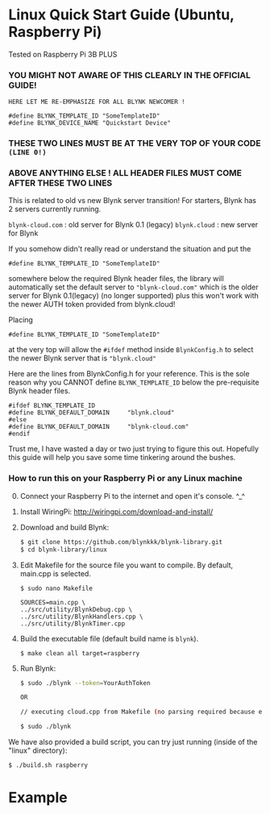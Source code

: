 # Linux Quick Start Guide (Ubuntu, Raspberry Pi)
Tested on Raspberry Pi 3B PLUS 

### YOU MIGHT NOT AWARE OF THIS CLEARLY IN THE OFFICIAL GUIDE! 

```HERE LET ME RE-EMPHASIZE FOR ALL BLYNK NEWCOMER !```
``` 
#define BLYNK_TEMPLATE_ID "SomeTemplateID"
#define BLYNK_DEVICE_NAME "Quickstart Device"
```
### THESE TWO LINES MUST BE AT THE VERY TOP OF YOUR CODE ```(LINE 0!)```
### ABOVE ANYTHING ELSE ! ALL HEADER FILES MUST COME AFTER THESE TWO LINES

This is related to old vs new Blynk server transition!
For starters, Blynk has 2 servers currently running.

```blynk-cloud.com``` 	: old server for Blynk 0.1 (legacy)
```blynk.cloud```	: new server for Blynk

If you somehow didn't really read or understand the situation and put the 
```
#define BLYNK_TEMPLATE_ID "SomeTemplateID"
```
somewhere below the required Blynk header files,
the library will automatically set the default
server to 
```"blynk-cloud.com"```
which is the older server for Blynk 0.1(legacy) (no longer supported)
plus this won't work with the newer AUTH token provided from blynk.cloud!

Placing 
```
#define BLYNK_TEMPLATE_ID "SomeTemplateID"
```
at the very top will allow the ```#ifdef``` method
inside ```BlynkConfig.h``` to select the newer Blynk server that is 
```"blynk.cloud"```

Here are the lines from BlynkConfig.h for your reference.
This is the sole reason why you CANNOT define ```BLYNK_TEMPLATE_ID```
below the pre-requisite Blynk header files.

```
#ifdef BLYNK_TEMPLATE_ID
#define BLYNK_DEFAULT_DOMAIN     "blynk.cloud"
#else
#define BLYNK_DEFAULT_DOMAIN     "blynk-cloud.com"
#endif
```

Trust me, I have wasted a day or two just trying to figure this out.
Hopefully this guide will help you save some time tinkering around the bushes.

### How to run this on your Raspberry Pi or any Linux machine

0. Connect your Raspberry Pi to the internet and open it's console. ^_^

1. Install WiringPi:
    http://wiringpi.com/download-and-install/

2. Download and build Blynk:
    ```bash
    $ git clone https://github.com/blynkkk/blynk-library.git
    $ cd blynk-library/linux
    ```
3. Edit Makefile for the source file you want to compile. By default, main.cpp is selected.

    ```
    $ sudo nano Makefile
    
    SOURCES=main.cpp \
	../src/utility/BlynkDebug.cpp \
	../src/utility/BlynkHandlers.cpp \
	../src/utility/BlynkTimer.cpp
    ```
    
4. Build the executable file (default build name is ```blynk```).
    ```
    $ make clean all target=raspberry
    ```

5. Run Blynk:
    ```bash
    $ sudo ./blynk --token=YourAuthToken
    
    OR
    
    // executing cloud.cpp from Makefile (no parsing required because everything is hard coded)
    
    $ sudo ./blynk 
    
    ```

We have also provided a build script, you can try just running (inside of the "linux" directory):

```bash
$ ./build.sh raspberry
```

# Example
